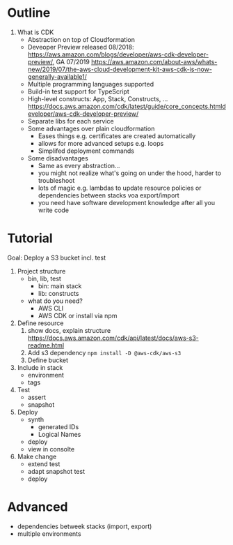 # Outline

1. What is CDK
    - Abstraction on top of Cloudformation
    - Deveoper Preview released 08/2018: https://aws.amazon.com/blogs/developer/aws-cdk-developer-preview/, GA 07/2019 https://aws.amazon.com/about-aws/whats-new/2019/07/the-aws-cloud-development-kit-aws-cdk-is-now-generally-available1/
    - Multiple programming languages supported
    - Build-in test support for TypeScript
    - High-level constructs: App, Stack, Constructs, ...  https://docs.aws.amazon.com/cdk/latest/guide/core_concepts.htmldeveloper/aws-cdk-developer-preview/
    - Separate libs for each service   
    - Some advantages over plain cloudformation
        - Eases things e.g. certificates are created automatically
        - allows for more advanced setups e.g. loops
        - Simplifed deployment commands
    - Some disadvantages
        - Same as every abstraction...
        - you might not realize what's going on under the hood, harder to troubleshoot
        - lots of magic e.g. lambdas to update resource policies or dependencies between stacks voa export/import
        - you need have software development knowledge after all you write code

        
# Tutorial 

Goal: Deploy a S3 bucket incl. test

1. Project structure
    - bin, lib, test
        - bin: main stack
        - lib: constructs
    - what do you need?
        - AWS CLI
        - AWS CDK or install via npm
1. Define resource
    1. show docs, explain structure https://docs.aws.amazon.com/cdk/api/latest/docs/aws-s3-readme.html
    1. Add s3 dependency `npm install -D @aws-cdk/aws-s3`
    2. Define bucket
1. Include in stack
    - environment
    - tags        
1. Test
    - assert
    - snapshot
1. Deploy
    - synth 
        - generated IDs
        - Logical Names
    - deploy
    - view in consolte
1. Make change
    - extend test
    - adapt snapshot test
    - deploy



# Advanced
- dependencies betweek stacks (import, export)
- multiple environments
